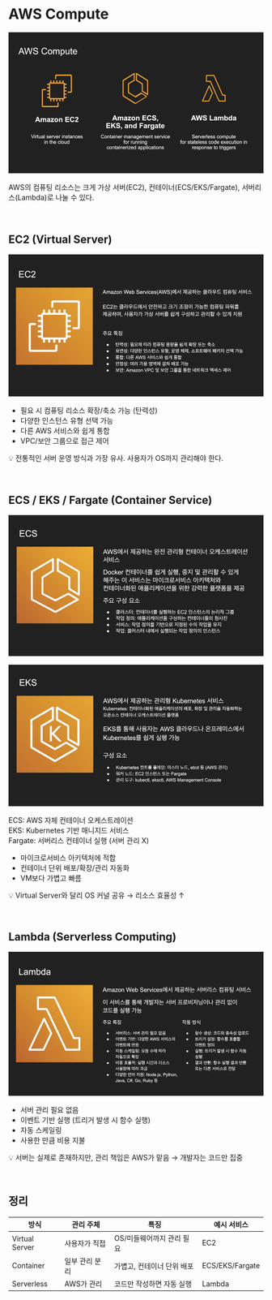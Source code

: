 # AWS Compute

![](./images/cloud08.png)

AWS의 컴퓨팅 리소스는 크게 가상 서버(EC2), 컨테이너(ECS/EKS/Fargate), 서버리스(Lambda)로 나눌 수 있다.

<br>

## EC2 (Virtual Server)

![](./images/cloud09.png)

- 필요 시 컴퓨팅 리소스 확장/축소 가능 (탄력성)
- 다양한 인스턴스 유형 선택 가능
- 다른 AWS 서비스와 쉽게 통합
- VPC/보안 그룹으로 접근 제어

💡 전통적인 서버 운영 방식과 가장 유사. 사용자가 OS까지 관리해야 한다.

<br>

## ECS / EKS / Fargate (Container Service)

![](./images/cloud10.png)

![](./images/cloud11.png)

ECS: AWS 자체 컨테이너 오케스트레이션  
EKS: Kubernetes 기반 매니지드 서비스  
Fargate: 서버리스 컨테이너 실행 (서버 관리 X)

- 마이크로서비스 아키텍처에 적합
- 컨테이너 단위 배포/확장/관리 자동화
- VM보다 가볍고 빠름

💡 Virtual Server와 달리 OS 커널 공유 → 리소스 효율성 ↑

<br>

## Lambda (Serverless Computing)

![](./images/cloud12.png)

- 서버 관리 필요 없음
- 이벤트 기반 실행 (트리거 발생 시 함수 실행)
- 자동 스케일링
- 사용한 만큼 비용 지불

💡 서버는 실제로 존재하지만, 관리 책임은 AWS가 맡음 → 개발자는 코드만 집중

<br>

## 정리

| 방식           | 관리 주체      | 특징                       | 예시 서비스     |
| -------------- | -------------- | -------------------------- | --------------- |
| Virtual Server | 사용자가 직접  | OS/미들웨어까지 관리 필요  | EC2             |
| Container      | 일부 관리 분리 | 가볍고, 컨테이너 단위 배포 | ECS/EKS/Fargate |
| Serverless     | AWS가 관리     | 코드만 작성하면 자동 실행  | Lambda          |

<br>
<Comment/>
